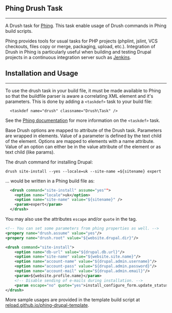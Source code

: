 ## Phing Drush Task
----------------------------------
A Drush task for [Phing](http://www.phing.info/). This task enable usage of Drush commands in Phing build scripts.

Phing provides tools for usual tasks for PHP projects (phplint, jslint, VCS checkouts, files copy or merge, packaging, upload, etc.). Integration of Drush in Phing is particularly useful when building and testing Drupal projects in a continuous integration server such as [Jenkins](http://jenkins-ci.org/).
 
## Installation and Usage
----------------------------------
To use the drush task in your build file,  it must be made available to Phing so that the buildfile parser is aware a correlating XML element and it's parameters. This is done by adding a `<taskdef>` task to your build file:

```
  <taskdef name="drush" classname="Drush\Task" />
```

See the [Phing documentation](http://www.phing.info/docs/guide/stable/chapters/appendixes/AppendixB-CoreTasks.html#TaskdefTask) for more information on the `<taskdef>` task.

Base Drush options are mapped to attribute of the Drush task. Parameters are wrapped in elements. Value of a parameter is defined by the text child of the element. Options are mapped to elements with a name attribute. Value of an option can either be in the value attribute of the element or as text child (like params).

The drush command for installing Drupal:

`drush site-install --yes --locale=uk --site-name =${sitename} expert`

... would be written in a Phing build file as:

```xml
  <drush command="site-install" assume="yes"">
    <option name="locale">uk</option>
    <option name="site-name" value="${sitename}" />
    <param>expert</param>
  </drush> 
```

You may also use the attributes `escape` and/or `quote` in the **<param>** tag.

```xml
<!-- You can set some parameters from phing properties as well. -->
<propery name="drush.assume" value="yes"/>
<propery name="drush.root" value="${website.drupal.dir}"/>

<drush command="site-install">
    <option name="db-url" value="${drupal.db.url}"/>
    <option name="site-name" value="${website.site.name}"/>
    <option name="account-name" value="${drupal.admin.username}"/>
    <option name="account-pass" value="${drupal.admin.password}"/>
    <option name="account-mail" value="${drupal.admin.email}"/>
    <param>${website.profile.name}</param>
    <!-- Disable sending of e-mails during installation. -->
    <param escape="no" quote="yes">install_configure_form.update_status_module='array(FALSE,FALSE)'</param>
</drush>
```

More sample usages are provided in the template build script at [reload.github.io/phing-drupal-template](https://reload.github.io/phing-drupal-template/).
